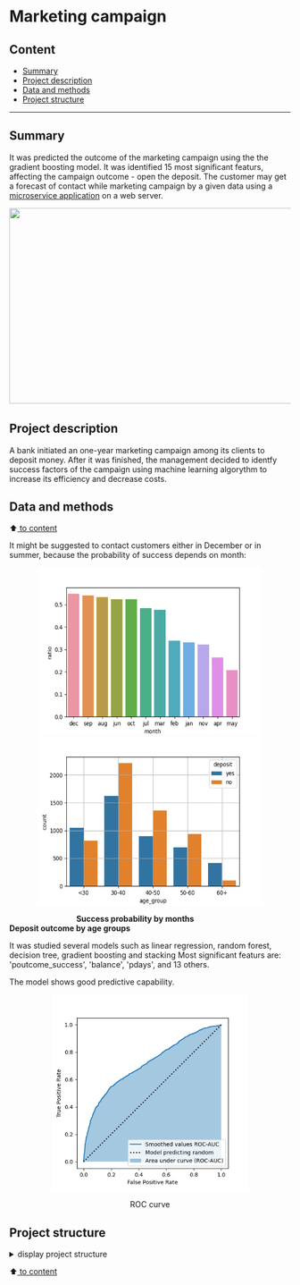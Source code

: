 # Marketing campaign

## Content

* [Summary](README.md#Summary)  
* [Project description](README.md#Project-description)  
* [Data and methods](README.md#Data-and-methods)                                
* [Project structure](README.md#Project-structure)                   


---

## Summary
It was predicted the outcome of the marketing campaign using the the gradient boosting model. It was identified 15 most significant featurs, affecting the campaign outcome - open the deposit. The customer may get a forecast of contact while marketing campaign by a given data using a [microservice application](https://alex1iv-marketing-campaign-application-n8fexu.streamlit.app/) on a web server.

<p align="center"> 
<img src="figures/mainpage.png" width="600" height="350"> 
</p>


## Project description
A bank initiated an one-year marketing campaign among its clients to deposit money. After it was finished, the management decided to identfy success factors of the campaign using machine learning algorythm to increase its efficiency and decrease costs.

## Data and methods
:arrow_up:[ to content](README.md#Content)

It might be suggested to contact customers either in December or in summer, because the probability of success depends on month:

<div align="center">
<img src="/figures/fig_6.png" width="400" height="300"/> 
<img src="/figures/fig_7.png" width="400" height="300">  </div>


&emsp; &emsp;&emsp;&emsp;&emsp;&emsp; &emsp;&emsp;**Success probability by months** &emsp; &emsp;&emsp;&emsp;&emsp; &emsp; &emsp;&emsp;&emsp;&emsp; **Deposit outcome by age groups**


It was studied several models such as linear regression, random forest, decision tree, gradient boosting and stacking
Most significant featurs are: 'poutcome_success', 'balance', 'pdays', and 13 others.

The model shows good predictive capability.

<p align="center"> 
<img src="/figures/fig_14.png" width="350" height="350"> </p>
<p align="center"> ROC curve </p>

## Project structure

<details>
  <summary>display project structure </summary>

```Python
gesture_classification
├── .gitignore  
├── config
│   └── config.json           # configuration setings
├── data                      # data archive
│   └── campaign.zip
├── figures
│   ├── fig_1.png
.....
│   └── fig_streamlit.PNG
├── main.py
├── models                    # models and weights
│   ├── models_collection.py
│   ├── model_rf_opt.pkl
│   └── __ init __.py
├── notebooks                 # notebooks
│   └── Project_en.ipynb
├── project tree.ipynb
├── README.md                 # readme in English
└── utils                     # functions, variables, and data loaders
    ├── application.py
    ├── functions.py
    ├── reader_config.py
    ├── __ init __.py
    └── __pycache__
```
</details>


:arrow_up:[ to content](README.md#Content)